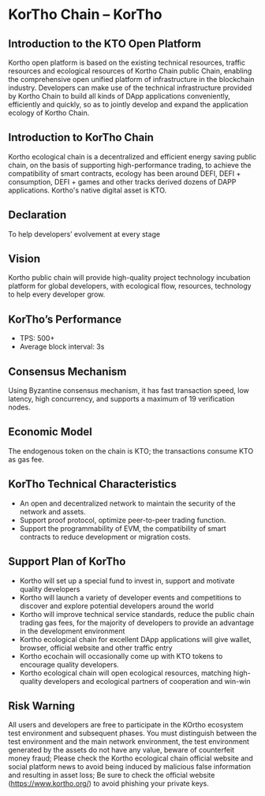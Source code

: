 # KorTho Chain – KorTho


## Introduction to the KTO Open Platform
Kortho open platform is based on the existing technical resources, traffic resources and ecological resources of Kortho Chain public Chain, enabling the comprehensive open unified platform of infrastructure in the blockchain industry. Developers can make use of the technical infrastructure provided by Kortho Chain to build all kinds of DApp applications conveniently, efficiently and quickly, so as to jointly develop and expand the application ecology of Kortho Chain.

## Introduction to KorTho Chain
Kortho ecological chain is a decentralized and efficient energy saving public chain, on the basis of supporting high-performance trading, to achieve the compatibility of smart contracts, ecology has been around DEFI, DEFI + consumption, DEFI + games and other tracks derived dozens of DAPP applications. Kortho's native digital asset is KTO.

## Declaration
To help developers’ evolvement at every stage 

## Vision
Kortho public chain will provide high-quality project technology incubation platform for global developers, with ecological flow, resources, technology to help every developer grow.

## KorTho’s Performance
- TPS: 500+
- Average block interval: 3s

## Consensus Mechanism
Using Byzantine consensus mechanism, it has fast transaction speed, low latency, high concurrency, and supports a maximum of 19 verification nodes.

## Economic Model 
The endogenous token on the chain is KTO; the transactions consume KTO as gas fee.


## KorTho Technical Characteristics
- An open and decentralized network to maintain the security of the network and assets.
- Support proof protocol, optimize peer-to-peer trading function.
- Support the programmability of EVM, the compatibility of smart contracts to reduce development or migration costs.


## Support Plan of KorTho
- Kortho will set up a special fund to invest in, support and motivate quality developers
- Kortho will launch a variety of developer events and competitions to discover and explore potential developers around the world
- Kortho will improve technical service standards, reduce the public chain trading gas fees, for the majority of developers to provide an advantage in the development environment
- Kortho ecological chain for excellent DApp applications will give wallet, browser, official website and other traffic entry
- Kortho ecochain will occasionally come up with KTO tokens to encourage quality developers.
- Kortho ecological chain will open ecological resources, matching high-quality developers and ecological partners of cooperation and win-win


## Risk Warning
All users and developers are free to participate in the KOrtho ecosystem test environment and subsequent phases.
You must distinguish between the test environment and the main network environment, the test environment generated by the assets do not have any value, beware of counterfeit money fraud;
Please check the Kortho ecological chain official website and social platform news to avoid being induced by malicious false information and resulting in asset loss;
Be sure to check the official website (https://www.kortho.org/) to avoid phishing your private keys.


